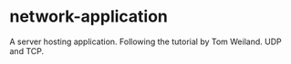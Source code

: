 # network-application
 A server hosting application. Following the tutorial by Tom Weiland. UDP and TCP.
